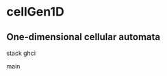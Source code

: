 # cellGen1D

One-dimensional cellular automata
---------------------------------------------------
stack ghci

main